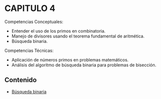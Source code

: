 # CAPITULO 4

Competencias Conceptuales:

- Entender el uso de los primos en combinatoria.
- Manejo de divisores usando el teorema fundamental de aritmética.
- Búsqueda binaria.

Competencias Técnicas:

- Aplicación de números primos en problemas matemáticos.
- Análisis del algoritmo de búsqueda binaria para problemas de bisección.

## Contenido

- [Búsqueda binaria](https://github.com/NatiBilbao/AlgoritmicaII2022/tree/main/Contenido/Capitulo%204/Busqueda_binaria)
